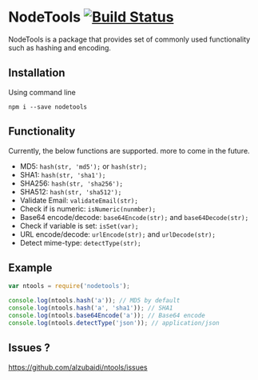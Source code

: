 <i class="icon-cog"></i> NodeTools <i class="icon-cog"></i> [![Build Status](https://travis-ci.org/alzubaidi/nodetools.svg?branch=master)](https://travis-ci.org/alzubaidi/nodetools)
===================


NodeTools is a package that provides set of commonly used functionality such as hashing and encoding.


Installation
-------------
Using command line

    npm i --save nodetools


Functionality
-------------
Currently, the below functions are supported. more to come in the future.

 - MD5: `hash(str, 'md5');` or `hash(str);`
 - SHA1: `hash(str, 'sha1');`
 - SHA256: `hash(str, 'sha256');`
 - SHA512: `hash(str, 'sha512');`
 - Validate Email: `validateEmail(str);`
 - Check if is numeric: `isNumeric(nunmber);`
 - Base64 encode/decode: `base64Encode(str);` and `base64Decode(str);`
 - Check if variable is set: `isSet(var);`
 - URL encode/decode: `urlEncode(str);` and `urlDecode(str);`
 - Detect mime-type: `detectType(str);`

Example
-------------

```javascript
var ntools = require('nodetools');

console.log(ntools.hash('a')); // MD5 by default
console.log(ntools.hash('a', 'sha1')); // SHA1
console.log(ntools.base64Encode('a')); // Base64 encode
console.log(ntools.detectType('json')); // application/json
```
Issues ?
-------------
https://github.com/alzubaidi/ntools/issues
